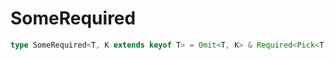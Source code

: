 # SomeRequired

```ts
type SomeRequired<T, K extends keyof T> = Omit<T, K> & Required<Pick<T, K>>;
```